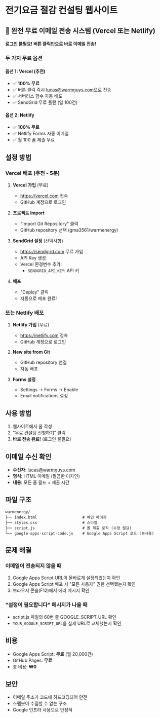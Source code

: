 # 전기요금 절감 컨설팅 웹사이트

## 🚀 완전 무료 이메일 전송 시스템 (Vercel 또는 Netlify)

**로그인 불필요! 버튼 클릭만으로 바로 이메일 전송!**

### 두 가지 무료 옵션

#### 옵션 1: Vercel (추천)
- ✅ **100% 무료**
- ✅ 버튼 클릭 즉시 lucas@warmguys.com으로 전송
- ✅ 서버리스 함수 자동 배포
- ✅ SendGrid 무료 플랜 (일 100건)

#### 옵션 2: Netlify
- ✅ **100% 무료**
- ✅ Netlify Forms 자동 이메일
- ✅ 월 100 폼 제출 무료

## 설정 방법

### Vercel 배포 (추천 - 5분)

1. **Vercel 가입** (무료)
   - https://vercel.com 접속
   - GitHub 계정으로 로그인

2. **프로젝트 Import**
   - "Import Git Repository" 클릭
   - GitHub repository 선택 (gma3561/warmenergy)

3. **SendGrid 설정** (선택사항)
   - https://sendgrid.com 무료 가입
   - API Key 생성
   - Vercel 환경변수 추가:
     - `SENDGRID_API_KEY`: API 키

4. **배포**
   - "Deploy" 클릭
   - 자동으로 배포 완료!

### 또는 Netlify 배포

1. **Netlify 가입** (무료)
   - https://netlify.com 접속
   - GitHub 계정으로 로그인

2. **New site from Git**
   - GitHub repository 연결
   - 자동 배포

3. **Forms 설정**
   - Settings → Forms → Enable
   - Email notifications 설정

## 사용 방법

1. 웹사이트에서 폼 작성
2. "무료 컨설팅 신청하기" 클릭
3. **바로 전송 완료!** (로그인 불필요)

## 이메일 수신 확인

- **수신자**: lucas@warmguys.com
- **형식**: HTML 이메일 (깔끔한 디자인)
- **내용**: 모든 폼 필드 + 제출 시간

## 파일 구조
```
warmenergy/
├── index.html                    # 메인 페이지
├── styles.css                    # 스타일
├── script.js                     # 폼 제출 로직 (수정 필요)
└── google-apps-script-code.js    # Google Apps Script 코드 (복사용)
```

## 문제 해결

### 이메일이 전송되지 않을 때
1. Google Apps Script URL이 올바르게 설정되었는지 확인
2. Google Apps Script 배포 시 "모든 사용자" 권한 선택했는지 확인
3. 브라우저 콘솔(F12)에서 에러 메시지 확인

### "설정이 필요합니다" 메시지가 나올 때
- script.js 파일의 60번 줄 GOOGLE_SCRIPT_URL 확인
- `YOUR_GOOGLE_SCRIPT_URL`을 실제 URL로 교체했는지 확인

## 비용
- Google Apps Script: **무료** (월 20,000건)
- GitHub Pages: **무료**
- 총 비용: **₩0**

## 보안
- 이메일 주소가 코드에 하드코딩되어 안전
- 스팸봇이 수집할 수 없는 구조
- Google 인프라 사용으로 안정적